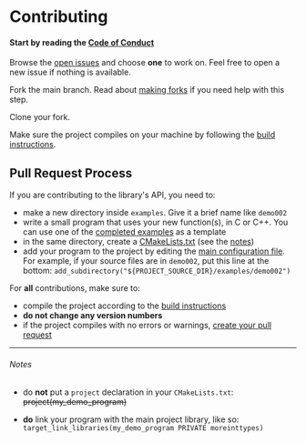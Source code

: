 # Contributing

#### Start by reading the [Code of Conduct][]

Browse the [open issues][] and choose **one** to work on.
Feel free to open a new issue if nothing is available.

Fork the main branch. Read about [making forks][] if you need help with this step.

Clone your fork.

Make sure the project compiles on your machine by following the [build instructions][].

## Pull Request Process

If you are contributing to the library's API, you need to:

- make a new directory inside `examples`. Give it a brief name like `demo002`
- write a small program that uses your new function(s), in C or C++. You can use one of the [completed examples][] as a template
- in the same directory, create a [CMakeLists.txt][] (see the [notes](#notes))
- add your program to the project by editing the [main configuration file][]. For example, if your source files are in `demo002`, put this line at the bottom: `add_subdirectory("${PROJECT_SOURCE_DIR}/examples/demo002")`

For **all** contributions, make sure to:

- compile the project according to the [build instructions][]
- **do not change any version numbers**
- if the project compiles with no errors or warnings, [create your pull request][]

---
###### Notes

- do **not** put a `project` declaration in your `CMakeLists.txt`: ~~project(my_demo_program)~~

- **do** link your program with the main project library, like so: `target_link_libraries(my_demo_program PRIVATE moreinttypes)`


[Code of Conduct]: CODE_OF_CONDUCT.md
[making forks]: https://docs.github.com/en/enterprise-server@2.20/github/getting-started-with-github/fork-a-repo
[create your pull request]: https://docs.github.com/en/free-pro-team@latest/github/collaborating-with-issues-and-pull-requests/creating-a-pull-request-from-a-fork
[CMakeLists.txt]: https://www.jetbrains.com/help/clion/cmakelists-txt-file.html
[open issues]: https://github.com/rdipardo/libmoreinttypes/issues?q=is%3Aissue+is%3Aopen
[build instructions]: https://github.com/rdipardo/libmoreinttypes#building
[main configuration file]: https://github.com/rdipardo/libmoreinttypes/blob/master/CMakeLists.txt
[completed examples]: https://github.com/rdipardo/libmoreinttypes/tree/master/examples
